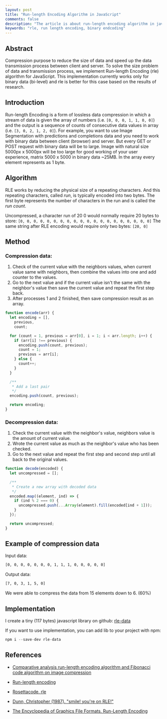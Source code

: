 ```yaml
---
layout: post
title: "Run-length Encoding Algorithm in JavaScript"
comments: false
description: "The article is about run-length encoding algorithm in javascript for Image Compression"
keywords: "rle, run length encoding, binary endcoding"
---
```


## Abstract

Compression purpose to reduce the size of data and speed up the data transmission process between client and server. To solve the size problem of data and transmission process, we implement Run-length Encoding (rle) algorithm for JavaScript. This implementation currently works only for binary data (bi-level) and rle is better for this case based on the results of research.

## Introduction

Run-length Encoding is a form of lossless data compression in which a stream of data is given the array of numbers (i.e. `[0, 0, 0, 1, 1, 0, 0]`) and the output is a sequence of counts of consecutive data values in array (i.e. `[3, 0, 2, 1, 2, 0]`). For example, you want to use Image Segmentation with predictions and completions data and you need to work with binary data between client (browser) and server. But every GET or POST request with binary data will be to large. Image with natural size 5000px x 5000px will be too large for good working of your user experience, matrix 5000 x 5000 in binary data ~25MB. In the array every element represents as 1 byte.

## Algorithm

RLE works by reducing the physical size of a repeating characters. And this repeating characters, called *run*, is typically encoded into two bytes. The first byte represents the number of characters in the run and is called the *run count*.

Uncompressed, a character run of 20 0 would normally require 20 bytes to store:
`[0, 0, 0, 0, 0, 0, 0, 0, 0, 0, 0, 0, 0, 0, 0, 0, 0, 0, 0, 0]`
The same string after RLE encoding would require only two bytes:
`[20, 0]`

## Method

### Compression data:

1. Check of the current value with the neighbors values, when current value same with neighbors, then combine the values into one and add counter to the values.
2. Go to the next value and if the current value isn't the same with the neighbor's value then save the current value and repeat the first step back.
3. After processes 1 and 2 finished, then save compression result as an array.

```javascript
function encode(arr) {
  let encoding = [],
    previous,
    count;

  for (count = 1, previous = arr[0], i = 1; i < arr.length; i++) {
    if (arr[i] !== previous) {
      encoding.push(count, previous);
      count = 1;
      previous = arr[i];
    } else {
      count++;
    }
  }

  /**
   * Add a last pair
   */
  encoding.push(count, previous);

  return encoding;
}
```

### Decompression data:

1. Check the current value with the neighbor's value, neighbors value is the amount of current value.
2. Wrote the current value as much as the neighbor's value who has been checked.
3. Go to the next value and repeat the first step and second step until all back to the original values.

```javascript
function decode(encoded) {
  let uncompressed = [];

  /**
   * Create a new array with decoded data
   */
  encoded.map((element, ind) => {
    if (ind % 2 === 0) {
      uncompressed.push(...Array(element).fill(encoded[ind + 1]));
    }
  });

  return uncompressed;
}
```

## Example of compression data

Input data:

```bash
[0, 0, 0, 0, 0, 0, 0, 1, 1, 1, 0, 0, 0, 0, 0]
```

Output data:

```bash
[7, 0, 3, 1, 5, 0]
```

We were able to compress the data from 15 elements down to 6. (60%)

## Implementation

I create a tiny (117 bytes) javascript library on github: [rle-data](https://github.com/shevchenkonik/rle-data)

If you want to use implementation, you can add lib to your project with npm:

```javascript
npm i --save-dev rle-data
```

## References

- [Comparative analysis run-length encoding algorithm and Fibonacci code algorithm on image compression](https://www.researchgate.net/publication/334632557_Comparative_Analysis_Run-Length_Encoding_Algorithm_and_Fibonacci_Code_Algorithm_on_Image_Compression)

- [Run-length encoding](https://en.wikipedia.org/wiki/Run-length_encoding)

- [Rosettacode. rle](http://rosettacode.org/wiki/Run-length_encoding)

- [Dunn, Christopher (1987). "smile! you're on RLE!"](http://csbruce.com/cbm/transactor/pdfs/trans_v7_i06.pdf)

- [The Encyclopedia of Graphics File Formats. Run-Length Encoding](https://www.fileformat.info/mirror/egff/ch09_03.htm)
